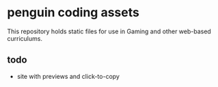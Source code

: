 # penguin coding assets

This repository holds static files for use in Gaming and other web-based curriculums.

## todo
- site with previews and click-to-copy
